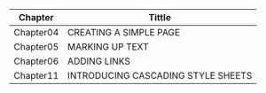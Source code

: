 | Chapter   | Tittle                             |
| --------- | ---------------------------------- |
| Chapter04 | CREATING A SIMPLE PAGE             |
| Chapter05 | MARKING UP TEXT                    |
| Chapter06 | ADDING LINKS                       |
| Chapter11 | INTRODUCING CASCADING STYLE SHEETS |

